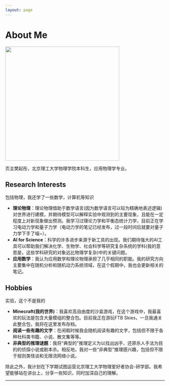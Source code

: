 ```yaml
---
layout: page
---
```


# About Me

<img src="https://zeroovector.github.io/images/sunyuhao.jpg" class="floatpic" width="360" height="360">


页主樊起彤，北京理工大学物理学院本科生，应用物理学专业。


## Research Interests

包括物理，我还学了一些数学，计算机等知识

- **理论物理**：理论物理借助于数学语言(因为数学语言可以较为精确地表述逻辑)对世界进行建模，并期待模型可以解释实验中观测到的主要现象，且能在一定程度上对新现象做出预测。我学习过理论力学和平衡态统计力学，目前正在学习电动力学和量子力学（电动力学的笔记已经发布，过一段时间后就要对量子力学下手了喵~）。
- **AI for Science**：科学的许多进步来源于新工具的出现。我们期待强大的AI工具可以帮助我们解决化学、生物学、社会科学等研究复杂系统的学科(我的意思是，这些学科研究的对象远比物理学复杂)中的关键问题。
- **应用数学**：我认为应用数学和理论物理承担了几乎相同的职能。我的研究方向主要集中在随机分析和随机动力系统领域，在这个假期中，我也会更新相关的笔记。



## Hobbies

实验，这个不是我的

- **Minecraft(我的世界)**：我喜欢高自由度的沙盒游戏，在这个游戏中，我最喜欢的玩法是包含大量模组的整合包。目前我正在游玩FTB Skies，一旦我通关此整合包，我将在这里发布存档。
- **阅读一些有趣的文字**：在闲暇时候我会随机阅读有趣的文字，包括但不限于各种社科类书籍、小说、散文集等等。
- **非典型的推理谜题**：我将“典型的”推理定义为以找出凶手、还原杀人手法为目的的侦探小说或剧本杀。相反地，我对一些“非典型”推理感兴趣，包括但不限于规则类怪谈和无限流网络小说。

除此之外，我计划在下学期试图运营北京理工大学物理爱好者协会-研学部。我希望能够站在讲台上，分享一些知识，同时加深自己的理解。


---



